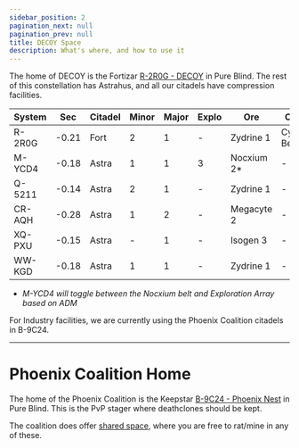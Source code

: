 ```yaml
---
sidebar_position: 2
pagination_next: null
pagination_prev: null
title: DECOY Space
description: What's where, and how to use it
---
```


The home of DECOY is the Fortizar [R-2R0G - DECOY](https://evemaps.dotlan.net/map/Pure_Blind-Fade-Cloud_Ring/LY-FY6#ihub) in Pure Blind. The rest of this constellation has Astrahus, and all our citadels have compression facilities.

|System|Sec|Citadel|Minor|Major|Explo|Ore|Other|
|-|-|-|-|-|-|-|-|
|R-2R0G|-0.21|Fort|2|1|-|Zydrine 1|Cyno Beacon|
|M-YCD4|-0.18|Astra|1|1|3|Nocxium 2*|-|
|Q-5211|-0.14|Astra|2|1|-|Zydrine 1|-|
|CR-AQH|-0.28|Astra|1|2|-|Megacyte 2|-|
|XQ-PXU|-0.15|Astra|-|1|-|Isogen 3|-|
|WW-KGD|-0.18|Astra|1|1|-|Zydrine 1|-|

* *M-YCD4 will toggle between the Nocxium belt and Exploration Array based on ADM*

For Industry facilities, we are currently using the Phoenix Coalition citadels in B-9C24.

---

# Phoenix Coalition Home
The home of the Phoenix Coalition is the Keepstar [B-9C24 - Phoenix Nest](https://evemaps.dotlan.net/map/Pure_Blind-Fade-Cloud_Ring/B-9C24#ihub) in Pure Blind. This is the PvP stager where deathclones should be kept.

The coalition does offer [shared space](https://evemaps.dotlan.net/map/Pure_Blind-Fade-Cloud_Ring/0A-73B/K-QUVW/Miennue/G8-D09/WMP-OF/VNX-P0/XG-D1L/6RCQ-V/O-0HW8/6-4V20#adm), where you are free to rat/mine in any of these.